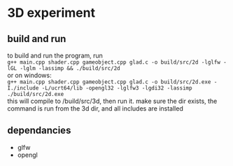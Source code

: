 # 3D experiment
## build and run
to build and run the program, run<br/>
```g++ main.cpp shader.cpp gameobject.cpp glad.c -o build/src/2d -lglfw -lGL -lglm -lassimp && ./build/src/2d  ```<br/>
or on windows:<br/>
```g++ main.cpp shader.cpp gameobject.cpp glad.c -o build/src/2d.exe -I./include -L/ucrt64/lib -opengl32 -lglfw3 -lgdi32 -lassimp```<br/>
``` ./build/src/2d.exe  ```<br/>
this will compile to /build/src/3d, then run it. make sure the dir exists, the command is run from the 3d dir, and all includes are installed
## dependancies
 - glfw
 - opengl